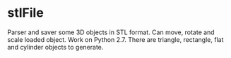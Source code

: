 # stlFile
Parser and saver some 3D objects in STL format. Can move, rotate and scale loaded object.
Work on Python 2.7.
There are triangle, rectangle, flat and cylinder objects to generate.

